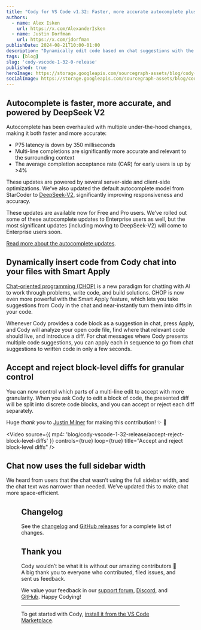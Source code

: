 ```yaml
---
title: "Cody for VS Code v1.32: Faster, more accurate autocomplete plus Smart Apply"
authors:
  - name: Alex Isken
    url: https://x.com/AlexanderIsken
  - name: Justin Dorfman
    url: https://x.com/jdorfman
publishDate: 2024-08-21T10:00-01:00
description: "Dynamically edit code based on chat suggestions with the new Smart Apply feature. Plus, autocomplete is now faster, more accurate, and powered by DeepSeek-V2."
tags: [blog]
slug: 'cody-vscode-1-32-0-release'
published: true
heroImage: https://storage.googleapis.com/sourcegraph-assets/blog/cody-vscode-1-32-release/cody-vscode-og-image.png
socialImage: https://storage.googleapis.com/sourcegraph-assets/blog/cody-vscode-1-32-release/cody-vscode-og-image.png
---
```


## Autocomplete is faster, more accurate, and powered by DeepSeek V2

Autocomplete has been overhauled with multiple under-the-hood changes, making it both faster and more accurate:

* P75 latency is down by 350 milliseconds
* Multi-line completions are significantly more accurate and relevant to the surrounding context
* The average completion acceptance rate (CAR) for early users is up by >4%

These updates are powered by several server-side and client-side optimizations. We’ve also updated the default autocomplete model from StarCoder to [DeepSeek-V2](https://huggingface.co/deepseek-ai/DeepSeek-V2), significantly improving responsiveness and accuracy.

These updates are available now for Free and Pro users. We’ve rolled out some of these autocomplete updates to Enterprise users as well, but the most significant updates (including moving to DeepSeek-V2) will come to Enterprise users soon.

[Read more about the autocomplete updates](https://sourcegraph.com/blog/improving-cody-autocomplete-faster-smarter).

## Dynamically insert code from Cody chat into your files with Smart Apply

[Chat-oriented programming (CHOP)](https://sourcegraph.com/blog/chat-oriented-programming-in-action) is a new paradigm for chatting with AI to work through problems, write code, and build solutions. CHOP is now even more powerful with the Smart Apply feature, which lets you take suggestions from Cody in the chat and near-instantly turn them into diffs in your code.

Whenever Cody provides a code block as a suggestion in chat, press Apply, and Cody will analyze your open code file, find where that relevant code should live, and introduce a diff. For chat messages where Cody presents multiple code suggestions, you can apply each in sequence to go from chat suggestions to written code in only a few seconds.

<YouTube
  id="9SMa8NJdJlg"
  showTitle={true}
/>

## Accept and reject block-level diffs for granular control

You can now control which parts of a multi-line edit to accept with more granularity. When you ask Cody to edit a block of code, the presented diff will be split into discrete code blocks, and you can accept or reject each diff separately.

Huge _thank you_ to [Justin Milner](https://github.com/justinmilner1) for making this contribution! ✨ 🫶

<Video
  source={{
    mp4: 'blog/cody-vscode-1-32-release/accept-reject-block-level-diffs'
  }}
  controls={true}
  loop={true}
  title="Accept and reject block-level diffs"
/>

## Chat now uses the full sidebar width

We heard from users that the chat wasn’t using the full sidebar width, and the chat text was narrower than needed. We’ve updated this to make chat more space-efficient.

<Figure
  src="https://storage.googleapis.com/sourcegraph-assets/blog/cody-vscode-1-32-release/chat-width.png"
  alt="Chat width in the sidebar viewport"
/>

## Changelog

See the [changelog](https://github.com/sourcegraph/cody/releases/tag/vscode-v1.32.0) and [GitHub releases](https://github.com/sourcegraph/cody/releases) for a complete list of changes.

## Thank you

Cody wouldn’t be what it is without our amazing contributors 💖 A big thank you to everyone who contributed, filed issues, and sent us feedback.

We value your feedback in our [support forum](https://community.sourcegraph.com/c/cody/5), [Discord](https://discord.com/servers/sourcegraph-969688426372825169), and [GitHub](https://github.com/sourcegraph/cody). Happy Codying!

---

To get started with Cody, [install it from the VS Code Marketplace](https://marketplace.visualstudio.com/items?itemName=sourcegraph.cody-ai).
